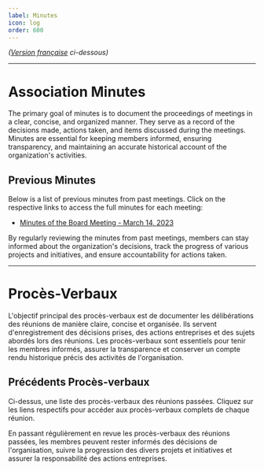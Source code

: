 ```yaml
---
label: Minutes
icon: log
order: 600
---
```

*([Version française](#vf) ci-dessous)*

---

# Association Minutes
The primary goal of minutes is to document the proceedings of meetings in a clear, concise, and organized manner. They serve as a record of the decisions made, actions taken, and items discussed during the meetings. Minutes are essential for keeping members informed, ensuring transparency, and maintaining an accurate historical account of the organization's activities.

## Previous Minutes

Below is a list of previous minutes from past meetings. Click on the respective links to access the full minutes for each meeting:

- [Minutes of the Board Meeting - March 14, 2023](/documents/20230314-boardmeeting.pdf)

By regularly reviewing the minutes from past meetings, members can stay informed about the organization's decisions, track the progress of various projects and initiatives, and ensure accountability for actions taken.


---

# <a id="vf"></a>Procès-Verbaux
L'objectif principal des procès-verbaux est de documenter les délibérations des réunions de manière claire, concise et organisée. Ils servent d'enregistrement des décisions prises, des actions entreprises et des sujets abordés lors des réunions. Les procès-verbaux sont essentiels pour tenir les membres informés, assurer la transparence et conserver un compte rendu historique précis des activités de l'organisation.

## Précédents Procès-verbaux
Ci-dessus, une liste des procès-verbaux des réunions passées. Cliquez sur les liens respectifs pour accéder aux procès-verbaux complets de chaque réunion.

En passant régulièrement en revue les procès-verbaux des réunions passées, les membres peuvent rester informés des décisions de l'organisation, suivre la progression des divers projets et initiatives et assurer la responsabilité des actions entreprises.